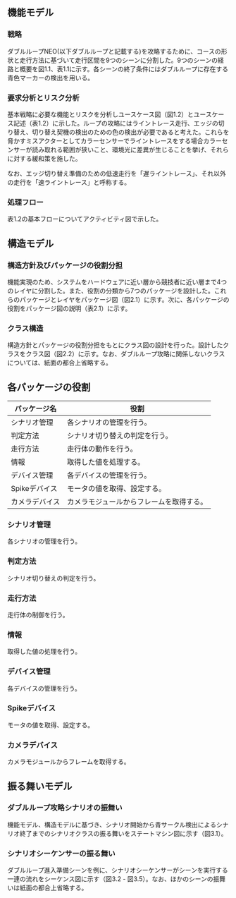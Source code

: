## 機能モデル

### 戦略

ダブルループNEO(以下ダブルループと記載する)を攻略するために、コースの形状と走行方法に基づいて走行区間を9つのシーンに分割した。9つのシーンの経路と概要を図1.1、表1.1に示す。各シーンの終了条件にはダブルループに存在する青色マーカーの検出を用いる。

### 要求分析とリスク分析

基本戦略に必要な機能とリスクを分析しユースケース図（図1.2）とユースケース記述（表1.2）に示した。ループの攻略にはライントレース走行、エッジの切り替え、切り替え契機の検出のための色の検出が必要であると考えた。これらを脅かすミスアクターとしてカラーセンサーでライントレースをする場合カラーセンサーが読み取れる範囲が狭いこと、環境光に差異が生じることを挙げ、それらに対する緩和策を施した。

なお、エッジ切り替え準備のための低速走行を「遅ライントレース」、それ以外の走行を「速ライントレース」と呼称する。

### 処理フロー

表1.2の基本フローについてアクティビティ図で示した。

## 構造モデル

### 構造方針及びパッケージの役割分担

機能実現のため、システムをハードウェアに近い層から競技者に近い層まで4つのレイヤに分割した。また、役割の分類から7つのパッケージを設計した。これらのパッケージとレイヤをパッケージ図（図2.1）に示す。次に、各パッケージの役割をパッケージ図の説明（表2.1）に示す。

### クラス構造

構造方針とパッケージの役割分担をもとにクラス図の設計を行った。設計したクラスをクラス図（図2.2）に示す。なお、ダブルループ攻略に関係しないクラスについては、紙面の都合上省略する。

## 各パッケージの役割

| パッケージ名 | 役割 |
| ----------- | --- |
| シナリオ管理 | 各シナリオの管理を行う。 |
| 判定方法 | シナリオ切り替えの判定を行う。 |
| 走行方法 | 走行体の動作を行う。 |
| 情報 | 取得した値を処理する。 |
| デバイス管理 | 各デバイスの管理を行う。 |
| Spikeデバイス | モータの値を取得、設定する。 |
| カメラデバイス | カメラモジュールからフレームを取得する。 |

### シナリオ管理
各シナリオの管理を行う。

### 判定方法
シナリオ切り替えの判定を行う。

### 走行方法
走行体の制御を行う。

### 情報
取得した値の処理を行う。

### デバイス管理
各デバイスの管理を行う。

### Spikeデバイス
モータの値を取得、設定する。

### カメラデバイス
カメラモジュールからフレームを取得する。


## 振る舞いモデル

### ダブルループ攻略シナリオの振舞い

機能モデル、構造モデルに基づき、シナリオ開始から青サークル検出によるシナリオ終了までのシナリオクラスの振る舞いをステートマシン図に示す（図3.1）。

### シナリオシーケンサーの振る舞い

ダブルループ進入準備シーンを例に、シナリオシーケンサーがシーンを実行する一連の流れをシーケンス図に示す（図3.2 - 図3.5）。なお、ほかのシーンの振舞いは紙面の都合上省略する。


